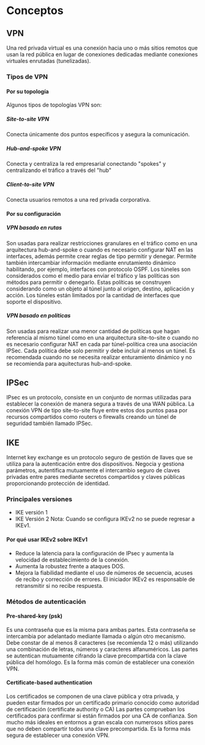 # Conceptos
## VPN
Una red privada virtual es una conexión hacia uno o más sitios remotos que usan la red pública en lugar de conexiones dedicadas mediante conexiones virtuales enrutadas (tunelizadas).
### Tipos de VPN
#### Por su topología
Algunos tipos de topologías VPN son:
##### Site-to-site VPN
Conecta únicamente dos puntos específicos y asegura la comunicación.
##### Hub-and-spoke VPN
Conecta y centraliza la red empresarial conectando "spokes" y centralizando el tráfico a través del "hub"
##### Client-to-site VPN
Conecta usuarios remotos a una red privada corporativa. 

#### Por su configuración

##### VPN basado en rutas 
Son usadas para realizar restricciones granulares en el tráfico como en una arquitectura hub-and-spoke o cuando es necesario configurar NAT en las interfaces, además permite crear reglas de tipo permitir y denegar. Permite también intercambiar información mediante enrutamiento dinámico habilitando, por ejemplo, interfaces con protocolo OSPF. Los túneles son considerados como el medio para enviar el tráfico y las políticas son métodos para permitir o denegarlo. Estas políticas se construyen considerando como un objeto al túnel junto al origen, destino, aplicación y acción. Los túneles están limitados por la cantidad de interfaces que soporte el dispositivo.

##### VPN basado en políticas
Son usadas para realizar una menor cantidad de políticas que hagan referencia al mismo túnel como en una arquitectura site-to-site o cuando no es necesario configurar NAT en cada par túnel-política crea una asociación IPSec. Cada política debe solo permitir y debe incluir al menos un túnel. Es recomendada cuando no se necesita realizar enturamiento dinámico y no se recomienda para aquitecturas hub-and-spoke.

## IPSec
IPsec es un protocolo, consiste en un conjunto de normas utilizadas para establecer la conexión de manera segura a través de una WAN pública.
La conexión VPN de tipo site-to-site fluye entre estos dos puntos pasa por recursos compartidos como routers o firewalls creando un túnel de seguridad también llamado IPSec.

## IKE
Internet key exchange es un protocolo seguro de gestión de llaves que se utiliza para la autenticación entre dos dispositivos. Negocia y gestiona parámetros, autentifica mutuamente el intercambio seguro de claves privadas entre pares mediante secretos compartidos y claves públicas proporcionando protección de identidad.

### Principales versiones
- IKE versión 1
- IKE Versión 2
Nota: Cuando se configura IKEv2 no se puede regresar a IKEv1.

#### Por qué usar IKEv2 sobre IKEv1
- Reduce la latencia para la configuración de IPsec y aumenta la velocidad de establecimiento de la conexión.
- Aumenta la robustez frente a ataques DOS.
- Mejora la fiabilidad mediante el uso de números de secuencia, acuses de recibo y corrección de errores. El iniciador IKEv2 es responsable de retransmitir si no recibe respuesta.

### Métodos de autenticación
#### Pre-shared-key (psk)
Es una contraseña que es la misma para ambas partes. Esta contraseña se intercambia por adelantado mediante llamada o algún otro mecanismo. Debe constar de al menos 8 caracteres (se recomienda 12 o más) utilizando una combinación de letras, números y caracteres alfanuméricos. Las partes se autentican mutuamente cifrando la clave precompartida con la clave pública del homólogo. Es la forma más común de establecer una conexión VPN.
#### Certificate-based authentication
Los certificados se componen de una clave pública y otra privada, y pueden estar firmados por un certificado primario conocido como autoridad de certificación (certificate authority o CA) Las partes comprueban los certificados para confirmar si están firmados por una CA de confianza. Son mucho más ideales en entornos a gran escala con numerosos sitios pares que no deben compartir todos una clave precompartida. Es la forma más segura de establecer una conexión VPN.